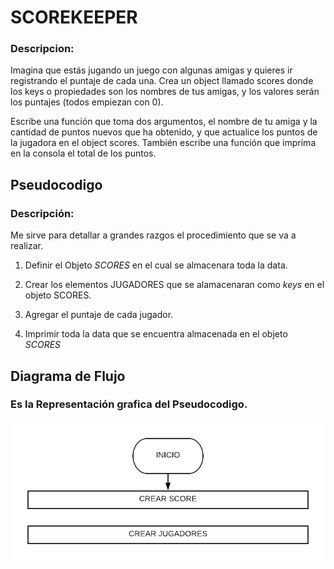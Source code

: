 # SCOREKEEPER

### Descripcion:

Imagina que estás jugando un juego con algunas amigas y quieres ir registrando el puntaje de cada una. Crea un object llamado scores donde los keys o propiedades son los nombres de tus amigas, y los valores serán los puntajes (todos empiezan con 0).

Escribe una función que toma dos argumentos, el nombre de tu amiga y la cantidad de puntos nuevos que ha obtenido, y que actualice los puntos de la jugadora en el object scores. También escribe una función que imprima en la consola el total de los puntos.

## Pseudocodigo
### Descripción:
 Me sirve para detallar a grandes razgos el procedimiento que se va a realizar.

1. Definir el Objeto *SCORES* en el cual se almacenara toda la data.

2. Crear los elementos JUGADORES que se alamacenaran como *keys* en el objeto SCORES.

3. Agregar el puntaje de cada jugador.

4. Imprimir toda la data que se encuentra almacenada en el objeto *SCORES*


## Diagrama de Flujo
### Es la Representación grafica del Pseudocodigo.
![Diagrama de flujo del problema SCOREKEEPER](assets/img/object-scorekeeper.png)
